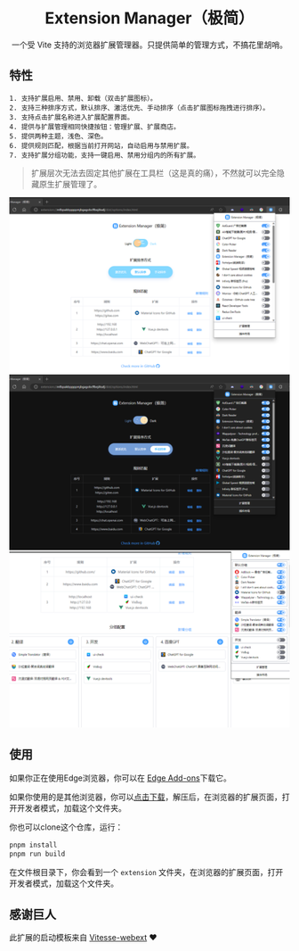 <h1 align='center'>Extension Manager（极简）</h1>

<p align='center'>一个受 Vite 支持的浏览器扩展管理器。只提供简单的管理方式，不搞花里胡哨。</p>

## 特性
    1. 支持扩展启用、禁用、卸载（双击扩展图标）。
    2. 支持三种排序方式，默认排序、激活优先、手动排序（点击扩展图标拖拽进行排序）。
    3. 支持点击扩展名称进入扩展配置界面。
    4. 提供与扩展管理相同快捷按钮：管理扩展、扩展商店。
    5. 提供两种主题，浅色、深色。
    6. 提供规则匹配，根据当前打开网站，自动启用与禁用扩展。
    7. 支持扩展分组功能，支持一键启用、禁用分组内的所有扩展。

> 扩展层次无法去固定其他扩展在工具栏（这是真的痛），不然就可以完全隐藏原生扩展管理了。

<p align="center">
<img width="655" src="https://raw.githubusercontent.com/AnthonyJu/static/main/minimalism-extension-manager/light.jpg"><br/>
<img width="655" src="https://raw.githubusercontent.com/AnthonyJu/static/main/minimalism-extension-manager/dark.jpg"><br/>
<img width="655" src="https://raw.githubusercontent.com/AnthonyJu/static/main/minimalism-extension-manager/group.png"><br/>
</p>

## 使用

如果你正在使用Edge浏览器，你可以在 [Edge Add-ons](https://microsoftedge.microsoft.com/addons/detail/pfiggkflfkhohkmegglgnlgakdbmjdfh)下载它。

如果你使用的是其他浏览器，你可以[点击下载](https://raw.githubusercontent.com/AnthonyJu/static/main/minimalism-extension-manager/extension.zip)，解压后，在浏览器的扩展页面，打开开发者模式，加载这个文件夹。

你也可以clone这个仓库，运行：
    
```bash
pnpm install
pnpm run build
```
在文件根目录下，你会看到一个 `extension` 文件夹，在浏览器的扩展页面，打开开发者模式，加载这个文件夹。


## 感谢巨人

此扩展的启动模板来自 [Vitesse-webext](https://github.com/antfu/vitesse-webext) ❤️
